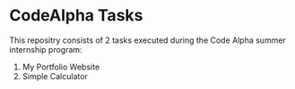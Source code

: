 # CodeAlpha Tasks
This repositry consists of 2 tasks executed during the Code Alpha summer internship program:
1. My Portfolio Website
2. Simple Calculator

